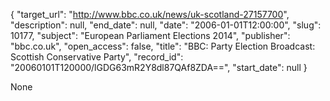 {
  "target_url": "http://www.bbc.co.uk/news/uk-scotland-27157700", 
  "description": null, 
  "end_date": null, 
  "date": "2006-01-01T12:00:00", 
  "slug": 10177, 
  "subject": "European Parliament Elections 2014", 
  "publisher": "bbc.co.uk", 
  "open_access": false, 
  "title": "BBC:  Party Election Broadcast: Scottish Conservative Party", 
  "record_id": "20060101T120000/lGDG63mR2Y8dl87QAf8ZDA==", 
  "start_date": null
}

None